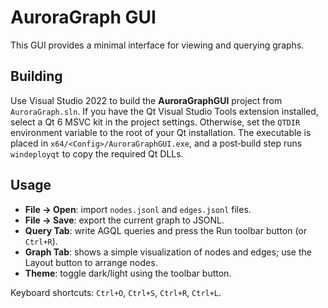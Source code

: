 # AuroraGraph GUI

This GUI provides a minimal interface for viewing and querying graphs.

## Building

Use Visual Studio 2022 to build the **AuroraGraphGUI** project from
`AuroraGraph.sln`. If you have the Qt Visual Studio Tools extension installed,
select a Qt 6 MSVC kit in the project settings. Otherwise, set the `QTDIR`
environment variable to the root of your Qt installation. The executable is
placed in `x64/<Config>/AuroraGraphGUI.exe`, and a post‑build step runs
`windeployqt` to copy the required Qt DLLs.

## Usage

* **File → Open**: import `nodes.jsonl` and `edges.jsonl` files.
* **File → Save**: export the current graph to JSONL.
* **Query Tab**: write AGQL queries and press the Run toolbar button (or `Ctrl+R`).
* **Graph Tab**: shows a simple visualization of nodes and edges; use the Layout button to arrange nodes.
* **Theme**: toggle dark/light using the toolbar button.

Keyboard shortcuts: `Ctrl+O`, `Ctrl+S`, `Ctrl+R`, `Ctrl+L`.

